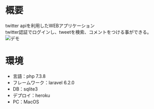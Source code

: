 # 概要
  twitter apiを利用したWEBアプリケーション
  <br/>
  twitter認証でログインし、tweetを検索、コメントをつける事ができる。
 ![デモ](https://raw.githubusercontent.com/wiki/sugar821/laravel_twitter_api/medias/20191101_laravel.gif)

# 環境
- 言語：php 7.3.8
- フレームワーク：laravel 6.2.0
- DB：sqlite3
- デプロイ：heroku
- PC：MacOS